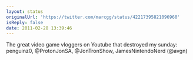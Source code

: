 ```yaml
---
layout: status
originalUrl: 'https://twitter.com/marcgg/status/42217395821096960'
isReply: false
date: 2011-02-28 13:39:46
---
```


The great video game vloggers on Youtube that destroyed my sunday: penguinz0, @ProtonJonSA, @JonTronShow, JamesNintendoNerd (@avgn)

